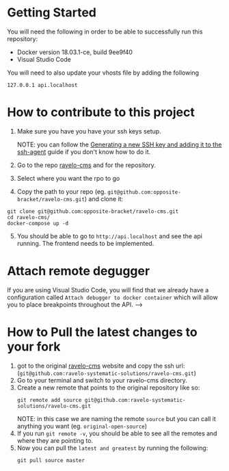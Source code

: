 # Getting Started

You will need the following in order to be able to successfully run this repository:

* Docker version 18.03.1-ce, build 9ee9f40
* Visual Studio Code

You will need to also update your vhosts file by adding the following

```
127.0.0.1 api.localhost
```

# How to contribute to this project

1. Make sure you have you have your ssh keys setup.

    NOTE: you can follow the [Generating a new SSH key and adding it to the ssh-agent](https://help.github.com/articles/generating-a-new-ssh-key-and-adding-it-to-the-ssh-agent/) guide if you don't know how to do it.
1. Go to the repo [ravelo-cms](https://github.com/ravelo-systematic-solutions/ravelo-cms) and for the repository.
1. Select where you want the rpo to go
1. Copy the path to your repo (eg. `git@github.com:opposite-bracket/ravelo-cms.git`) and clone it:
  ```
  git clone git@github.com:opposite-bracket/ravelo-cms.git
  cd ravelo-cms/
  docker-compose up -d
  ```
5. You should be able to go to `http://api.localhost` and see the api running. The frontend needs to be implemented.

# Attach remote degugger

If you are using Visual Studio Code, you will find that we already have a configuration called `Attach debugger to docker container` which will allow you to place breakpoints throughout the API. -->

# How to Pull the latest changes to your fork

1. got to the original [ravelo-cms](https://github.com/ravelo-systematic-solutions/ravelo-cms) website and copy the ssh url: (`git@github.com:ravelo-systematic-solutions/ravelo-cms.git`)
1. Go to your terminal and switch to your ravelo-cms directory.
1. Create a new remote that points to the original repository like so:
    ```
    git remote add source git@github.com:ravelo-systematic-solutions/ravelo-cms.git
    ```
    NOTE: in this case we are naming the remote `source` but you can call it anything you want (eg. `original-open-source`)
4. If you run `git remote -v`, you should be able to see all the remotes and where they are pointing to.
1. Now you can pull the `latest and greatest` by running the following:
    ```
    git pull source master
    ```